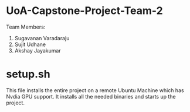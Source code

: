 # UoA-Capstone-Project-Team-2

Team Members:
1. Sugavanan Varadaraju
2. Sujit Udhane
3. Akshay Jayakumar

# setup.sh
This file installs the entire project on a remote Ubuntu Machine which has Nvdia GPU support. 
It installs all the needed binaries and starts up the project.
